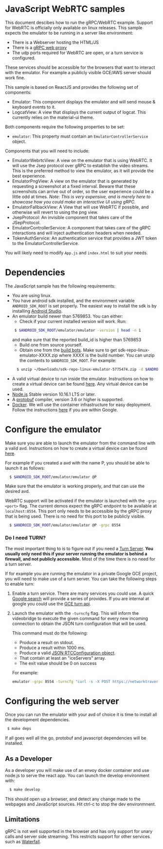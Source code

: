 JavaScript WebRTC samples
=========================

This document descibes how to run the gRPC/WebRTC example. Support for WebRTC is officially only available on linux releases.
This sample expects the emulator to be running in a server like environment:

- There is a Webserver hosting the HTML/JS
- There is a [gRPC web proxy](https://grpc.io/blog/state-of-grpc-web/)
- The udp ports required for WebRTC are open, or a turn service is configured.

These services should be accessible for the browsers that want to interact with the emulator. For example a publicly visible GCE/AWS server should work fine.

This sample is based on ReactJS and provides the following set of components:

- Emulator: This component displays the emulator and will send mouse & keyboard events to it.
- LogcatView: A view that displays the current output of logcat. This currently relies on the material-ui theme.

Both components require the following properties to be set:

- `emulator`: This property must contain an `EmulatorControllerService` object.

Components that you will need to include:

- EmulatorWebrtcView: A view on the emulator that is using WebRTC. It will use the Jsep protocol over gRPC to establish the video streams. This is the preferred method to view the emulator, as it will provide the best experience.
- EmulatorPngView:  A view on the emulator that is generated by requesting a screenshot at a fixed interval. Beware that these screenshots can arrive out of order, so the user experience could be a little odd at times. *Note: This is very expensive, and is merely here to showcase how you could make an interactive UI using gRPC.*
- EmulatorFallbackView: A View that will use WebRTC if possible, and otherwise will revert to using the png view.
- JsepProtocol: An invisible component that takes care of the JSepProtocol.
- EmulatorControllerService: A component that takes care of the gRPC interactions and will inject authentication headers when needed.
- TokenAuthService: An authentication service that provides a JWT token to the EmulatorControllerService.

You will likely need to modify `App.js` and `index.html` to suit your needs.

# Dependencies

The JavaScript sample has the following requirements:

- You are using linux.
- You have android sdk installed, and the environment variable `ANDROID_SDK_ROOT` is set properly. The easiest way to install the sdk is by installing [Android Studio](https://developer.android.com/studio/install).
- An emulator build newer than 5769853. You can either:
  - Check if your current installed version will work. Run:
   ```sh
    $ $ANDROID_SDK_ROOT/emulator/emulator -version | head -n 1
    ```
    and make sure that the reported build_id is higher than 5769853
  - Build one from source yourself.
  - Obtain one from the [build bots](http://go/ab/emu-master-dev). Make sure to get sdk-repo-linux-emulator-XXXX.zip where XXXX is the build number. You can unzip the contents to `$ANDROID_SDK_ROOT`. For example:
  ```sh
    $ unzip ~/Downloads/sdk-repo-linux-emulator-5775474.zip -d $ANDROID_SDK_ROOT
  ```
- A valid virtual device to run inside the emulator. Instructions on how to create a virtual device can be found [here](https://developer.android.com/studio/run/managing-avds). Any virtual device can be used.
- [Node.js](https://nodejs.org/en/) Stable version 10.16.1 LTS or later.
- A [protobuf](https://developers.google.com/protocol-buffers/) compiler, version 3.6 or higher is supported.
- [Docker](https://www.docker.com). We will use the container infrastructure for easy deployment. Follow the instructions [here](http://go/installdocker) if you are within Google.


# Configure the emulator

Make sure you are able to launch the emulator from the command line with a valid avd. Instructions on how to create a virtual device can be found [here](https://developer.android.com/studio/run/managing-avds).

For example if you created a avd with the name P, you should be able to launch it as follows:

```sh
  $ $ANDROID_SDK_ROOT/emulator/emulator @P
```

Make sure that the emulator is working properly, and that can use the desired avd.

WebRTC support will be activated if the emulator is launched with the `-grpc <port>` flag. The current demos expect the gRPC endpoint to be available at `localhost:8554`. This port only needs to be accessible by the gRPC proxy that is being used. There is no need for this port to be publicly visible.

```sh
  $ $ANDROID_SDK_ROOT/emulator/emulator @P -grpc 8554
```

### Do I need TURN?

The most important thing to is to figure out if you need a [Turn Server](https://en.wikipedia.org/wiki/Traversal_Using_Relays_around_NAT). **You usually only need this if your server running the emulator is behind a firewall, and not publicly accessible.** Most of the time there is no need for a turn server.

If for example you are running the emulator in a private Google GCE project, you will need to make use of a turn server. You can take the following steps to enable turn:

1. Enable a turn service. There are many services you could use. A quick [Google search](https://www.google.com/search?q=webrtc+turn+server+cloud+providers) will provide a series of provides. If you are internal at google you could use the [GCE turn api](http://go/turnaas).
2. Launch the emulator with the `-turncfg` flag.
   This will inform the videobridge to execute the given command for every new incoming connection to obtain the JSON turn configuration that will be used.

    This command must do the following:

    - Produce a result on stdout.
    - Produce a result within 1000 ms.
    - Produce a valid [JSON RTCConfiguration object](https://developer.mozilla.org/en-US/docs/Web/API/RTCConfiguration).
    - That contain at least an "iceServers" array.
    - The exit value should be 0 on success

    For example:

    ```sh
    emulator -grpc 8554 -turncfg "curl -s -X POST https://networktraversal.googleapis.com/v1alpha/iceconfig?key=MySec"
    ```

# Configuring the web server

Once you can run the emulator with your avd of choice it is time to install all the development dependencies.

```sh
 $ make deps
```

If all goes well all the go, protobuf and javascript dependencies will be installed.

## As a Developer

As a developer you will make use of an envoy docker container and use node.js to serve the react app.  You can launch the develop environment with:

```sh
  $ make develop
```

This should open up a browser, and detect any change made to the webpages and JavaScript sources. Hit ctrl-c to stop the dev environmnent.


## Limitations

gRPC is not well supported in the browser and has only support for unary calls and server side streaming. This restricts support for other services
such as [Waterfall](https://github.com/google/devx-tools/tree/master/waterfall).
